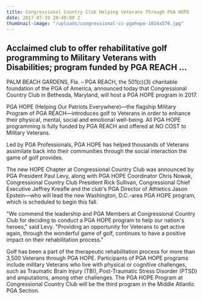 ```yaml
---
title: Congressional Country Club Helping Veterans Through PGA HOPE
date: 2017-07-19 20:40:00 Z
thumbnail-image: "/uploads/congressional-cc-pgahope-1024x576.jpg"
---
```


## Acclaimed club to offer rehabilitative golf programming to Military Veterans with Disabilities; program funded by PGA REACH …

PALM BEACH GARDENS, Fla. – PGA REACH, the 501(c)(3) charitable foundation of the PGA of America, announced today that Congressional Country Club in Bethesda, Maryland, will host a PGA HOPE program in 2017.

PGA HOPE (Helping Our Patriots Everywhere)—the flagship Military Program of PGA REACH—introduces golf to Veterans in order to enhance their physical, mental, social and emotional well-being. All PGA HOPE programming is fully funded by PGA REACH and offered at NO COST to Military Veterans.

Led by PGA Professionals, PGA HOPE has helped thousands of Veterans assimilate back into their communities through the social interaction the game of golf provides.

The new HOPE Chapter at Congressional Country Club was announced by PGA President Paul Levy, along with PGA HOPE Coordinator Chris Nowak, Congressional Country Club President Rick Sullivan, Congressional Chief Executive Jeffrey Kreafle and the club's PGA Director of Athletics Jason Epstein—who will lead the new Washington, D.C.-area PGA HOPE program, which is scheduled to begin this fall.

"We commend the leadership and PGA Members at Congressional Country Club for deciding to conduct a PGA HOPE program to help our nation's heroes," said Levy. "Providing an opportunity for Veterans to get active again, through the wonderful game of golf, continues to have a positive impact on their rehabilitation process."

Golf has been a part of the therapeutic rehabilitation process for more than 3,500 Veterans through PGA HOPE. Participants of PGA HOPE programs include military Veterans who live with physical or cognitive challenges, such as Traumatic Brain Injury (TBI), Post-Traumatic Stress Disorder (PTSD) and amputations, among other challenges. The PGA HOPE Program at Congressional Country Club will be the third program in the Middle Atlantic PGA Section.